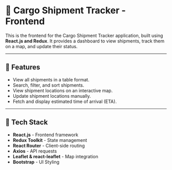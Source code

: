 
# 🚛 Cargo Shipment Tracker - Frontend

This is the frontend for the Cargo Shipment Tracker application, built using **React.js and Redux**. It provides a dashboard to view shipments, track them on a map, and update their status.

---

## 📌 Features
- View all shipments in a table format.
- Search, filter, and sort shipments.
- View shipment locations on an interactive map.
- Update shipment locations manually.
- Fetch and display estimated time of arrival (ETA).

---

## 📌 Tech Stack
- **React.js** - Frontend framework
- **Redux Toolkit** - State management
- **React Router** - Client-side routing
- **Axios** - API requests
- **Leaflet & react-leaflet** - Map integration
- **Bootstrap** - UI Styling


